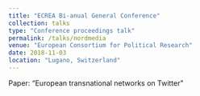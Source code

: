 ```yaml
---
title: "ECREA Bi-anual General Conference"
collection: talks
type: "Conference proceedings talk"
permalink: /talks/nordmedia
venue: "European Consortium for Political Research"
date: 2018-11-03
location: "Lugano, Switzerland"
---
```


Paper: “European transnational networks on Twitter"